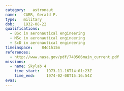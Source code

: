 ```yaml
---
category:	astronaut
name:	CARR, Gerald P.
type:	military
dob:	1932-08-22
qualifications:
  - BSc in aeronautical engineering
  - MSc in aeronautical engineering
  - ScD in aeronautical engineering
timeinspace:	84d1h15m
references:
  - http://www.nasa.gov/pdf/740566main_current.pdf
missions:
  - name: Skylab 4
    time_start:   1973-11-16T14:01:23Z
    time_end:     1974-02-08T15:16:54Z
evas:
---
```


